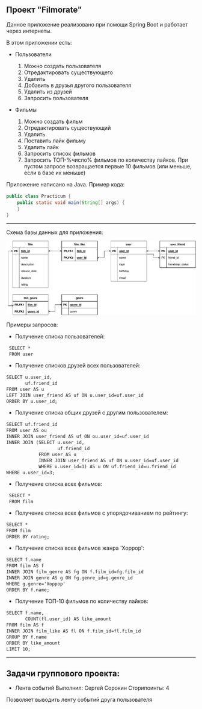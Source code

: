 ## Проект "Filmorate"

Данное приложение реализовано при помощи Spring Boot и работает через интернеты.

В этом приложении есть:

* Пользователи
  1. Можно создать пользователя
  2. Отредактировать существующего
  3. Удалить
  4. Добавить в друзья другого пользователя
  5. Удалить из друзей
  6. Запросить пользователя

* Фильмы
    1. Можно создать фильм
    2. Отредактировать существующий
    3. Удалить
    4. Поставить лайк фильму
    5. Удалить лайк
    6. Запросить список фильмов
    7. Запросить ТОП-%число% фильмов по количеству лайков. При пустом запросе возвращается первые 10 фильмов (или меньше, если в базе их меньше)


Приложение написано на Java. Пример кода:
```java
public class Practicum {
    public static void main(String[] args) {
    }
}
```
------
Схема базы данных для приложения:

![](DBDiagram.drawio.png)

Примеры запросов:

* Получение списка пользователей:
```
 SELECT *
 FROM user
```

* Получение списков друзей всех пользователей:
```
SELECT u.user_id,
       uf.friend_id
FROM user AS u
LEFT JOIN user_friend AS uf ON u.user_id=uf.user_id
ORDER BY u.user_id;
```

* Получение списка общих друзей с другим пользователем:
```
SELECT uf.friend_id
FROM user AS ou
INNER JOIN user_friend AS uf ON ou.user_id=uf.user_id
INNER JOIN (SELECT u.user_id,
                   uf.friend_id
            FROM user AS u
            INNER JOIN user_friend AS uf ON u.user_id=uf.user_id
            WHERE u.user_id=1) AS u ON uf.friend_id=u.friend_id
WHERE u.user_id=3;
```

* Получение списка всех фильмов:
```
 SELECT *
 FROM film
```

* Получение списка всех фильмов с упорядочиванием по рейтингу:
```
SELECT *
FROM film
ORDER BY rating;
```

* Получение списка всех фильмов жанра 'Хоррор':
```
SELECT f.name
FROM film AS f
INNER JOIN film_genre AS fg ON f.film_id=fg.film_id
INNER JOIN genre AS g ON fg.genre_id=g.genre_id
WHERE g.genre='Хоррор'
ORDER BY f.name;
```

* Получение ТОП-10 фильмов по количеству лайков:
```
SELECT f.name,
       COUNT(fl.user_id) AS like_amount
FROM film AS f
INNER JOIN film_like AS fl ON f.film_id=fl.film_id
GROUP BY f.name
ORDER BY like_amount
LIMIT 10;
```
------
## Задачи группового проекта:

* Лента событий
Выполнил: Сергей Сорокин
Сторипоинты: 4

Позволяет выводить ленту событий друга пользователя